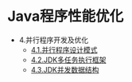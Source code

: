 # Java程序性能优化
* 4.并行程序开发及优化
  * [4.1.并行程序设计模式](https://github.com/mzxl1987/QuestionAndAnswer/blob/master/Java程序性能优化/4.1.并行程序设计模式.java.md)
  * [4.2.JDK多任务执行框架](https://github.com/mzxl1987/QuestionAndAnswer/blob/master/Java程序性能优化/4.2.JDK多任务执行框架.java.md)
  * [4.3.JDK并发数据结构](https://github.com/mzxl1987/QuestionAndAnswer/blob/master/Java程序性能优化/4.3%20JDK并发数据结构)
